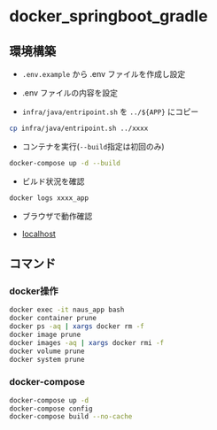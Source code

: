 # docker_springboot_gradle

## 環境構築

- `.env.example` から .env ファイルを作成し設定

- .env ファイルの内容を設定

- `infra/java/entripoint.sh` を `../${APP}` にコピー

```bash
cp infra/java/entripoint.sh ../xxxx
```

- コンテナを実行(`--build`指定は初回のみ)

```bash
docker-compose up -d --build
```

- ビルド状況を確認

```bash
docker logs xxxx_app
```

- ブラウザで動作確認

- [localhost](http://localhost)

## コマンド

### docker操作

```bash
docker exec -it naus_app bash
docker container prune
docker ps -aq | xargs docker rm -f
docker image prune
docker images -aq | xargs docker rmi -f
docker volume prune
docker system prune
```

### docker-compose

```bash
docker-compose up -d
docker-compose config
docker-compose build --no-cache
```
